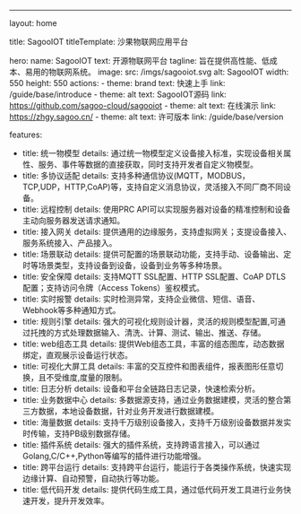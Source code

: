 ---
layout: home

title: SagooIOT
titleTemplate: 沙果物联网应用平台

hero:
  name: SagooIOT
  text: 开源物联网平台
  tagline: 旨在提供高性能、低成本、易用的物联网系统。
  image:
    src: /imgs/sagooiot.svg
    alt: SagooIOT
    width: 550
    height: 550
  actions:
    - theme: brand
      text: 快速上手
      link: /guide/base/introduce
    - theme: alt
      text: SagooIOT源码
      link: https://github.com/sagoo-cloud/sagooiot
    - theme: alt
      text: 在线演示
      link: https://zhgy.sagoo.cn/
    - theme: alt
      text: 许可版本
      link: /guide/base/version

features:
  - title: 统一物模型
    details: 通过统一物模型定义设备接入标准，实现设备相关属性、服务、事件等数据的直接获取，同时支持开发者自定义物模型。
  - title: 多协议适配
    details: 支持多种通信协议(MQTT，MODBUS，TCP,UDP，HTTP,CoAP)等，支持自定义消息协议，灵活接入不同厂商不同设备。
  - title: 远程控制
    details: 使用PRC API可以实现服务器对设备的精准控制和设备主动向服务器发送请求通知。
  - title: 接入网关
    details: 提供通用的边缘服务，支持虚拟网关；支提设备接入、服务系统接入、产品接入。
  - title: 场景联动
    details: 提供可配置的场景联动功能，支持手动、设备输出、定时等场景类型，支持设备到设备，设备到业务等多种场景。
  - title: 安全保障
    details: 支持MQTT SSL配置、HTTP SSL配置、CoAP DTLS配置；支持访问令牌（Access Tokens）鉴权模式。
  - title: 实时报警
    details: 实时检测异常，支持企业微信、短信、语音、Webhook等多种通知方式。
  - title: 规则引擎
    details: 强大的可视化规则设计器，灵活的规则模型配置,可通过托拽的方式处理数据输入、清洗、计算、测试、输出、推送、存储。
  - title: web组态工具
    details: 提供Web组态工具，丰富的组态图库，动态数据绑定，直观展示设备运行状态。
  - title: 可视化大屏工具
    details: 丰富的交互控件和图表组件，报表图形任意切换，且不受维度,度量的限制。
  - title: 日志分析
    details: 设备和平台全链路日志记录，快速检索分析。
  - title: 业务数据中心
    details: 多数据源支持，通过业务数据建模，灵活的整合第三方数据，本地设备数据，针对业务开发进行数据建模。
  - title: 海量数据
    details: 支持千万级别设备接入，支持千万级别设备数据并发实时传输，支持PB级别数据存储。
  - title: 插件系统
    details: 强大的插件系统，支持跨语言接入，可以通过Golang,C/C++,Python等编写的插件进行功能增强。
  - title: 跨平台运行
    details: 支持跨平台运行，能运行于各类操作系统，快速实现边缘计算、自动预警，自动执行等功能。
  - title: 低代码开发
    details: 提供代码生成工具，通过低代码开发工具进行业务快速开发，提升开发效率。
